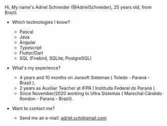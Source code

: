 

<!---
- 👋 Hi, I’m @AdrielSchneider
- 👀 I’m interested in ...
- 🌱 I’m currently learning ...
- 💞️ I’m looking to collaborate on ...
- 📫 How to reach me ...

AdrielSchneider/AdrielSchneider is a ✨ special ✨ repository because its `README.md` (this file) appears on your GitHub profile.
You can click the Preview link to take a look at your changes.
--->

Hi, My name's Adriel Schneider (@AdrielSchneider), 25 years old, from Brazil.

- Which technologies I know?
  - Pascal
  - Java
  - Angular
  - Typescript
  - Flutter/Dart
  - SQL (Firebird, SQLite, PostgreSQL)
  
- What's my experience?
  - 4 years and 10 months on Junsoft Sistemas ( Toledo - Paraná - Brazil ).
  - 2 years as Auxiliar Teacher at IFPR ( Institudo Federal do Paraná ).
  - Since November/2020 working to Ultra Sistemas ( Marechal Cândido Rondon - Paraná - Brazil).
  
- Want to contact me?
  - Send me an e-mail: adriel.sch@gmail.com
